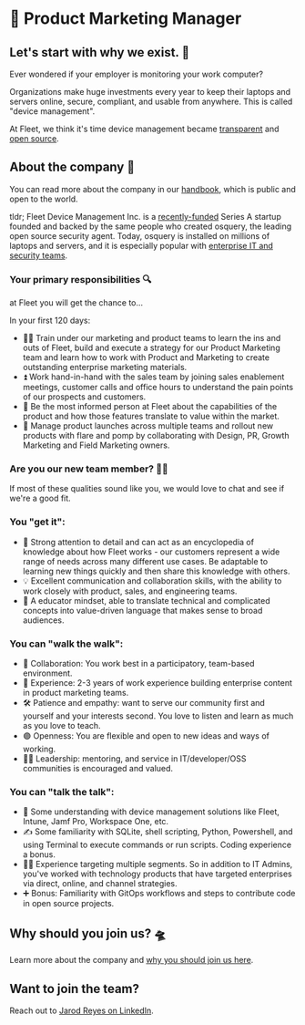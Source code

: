 # 🫧 Product Marketing Manager

## Let's start with why we exist. 📡

Ever wondered if your employer is monitoring your work computer?

Organizations make huge investments every year to keep their laptops and servers online, secure, compliant, and usable from anywhere. This is called "device management".

At Fleet, we think it's time device management became [transparent](https://fleetdm.com/transparency) and [open source](https://fleetdm.com/handbook/company#open-source).


## About the company 🌈

You can read more about the company in our [handbook](https://fleetdm.com/handbook/company), which is public and open to the world.

tldr; Fleet Device Management Inc. is a [recently-funded](https://techcrunch.com/2022/04/28/fleet-nabs-20m-to-enable-enterprises-to-manage-their-devices/) Series A startup founded and backed by the same people who created osquery, the leading open source security agent. Today, osquery is installed on millions of laptops and servers, and it is especially popular with [enterprise IT and security teams](https://www.linuxfoundation.org/press/press-release/the-linux-foundation-announces-intent-to-form-new-foundation-to-support-osquery-community).


### Your primary responsibilities 🔍

at Fleet you will get the chance to…

In your first 120 days:
- 🏋🏻 Train under our marketing and product teams to learn the ins and outs of Fleet, build and execute a strategy for our Product Marketing team and learn how to work with Product and Marketing to create outstanding enterprise marketing materials. 
- ⏫ Work hand-in-hand with the sales team by joining sales enablement meetings, customer calls and office hours to understand the pain points of our prospects and customers.
- 🥇 Be the most informed person at Fleet about the capabilities of the product and how those features translate to value within the market. 
- 🚀 Manage product launches across multiple teams and rollout new products with flare and pomp by collaborating with Design, PR, Growth Marketing and Field Marketing owners.


### Are you our new team member? 🧑‍🚀

If most of these qualities sound like you, we would love to chat and see if we're a good fit.

### You "get it":

- 🎯 Strong attention to detail and can act as an encyclopedia of knowledge about how Fleet works - our customers represent a wide range of needs across many different use cases. Be adaptable to learning new things quickly and then share this knowledge with others.
- 💡 Excellent communication and collaboration skills, with the ability to work closely with product, sales, and engineering teams.
- 👥 A educator mindset, able to translate technical and complicated concepts into value-driven language that makes sense to broad audiences.

### You can "walk the walk":

- 🤝 Collaboration: You work best in a participatory, team-based environment.
- 🦉 Experience: 2-3 years of work experience building enterprise content in product marketing teams. 
- 🛠️ Patience and empathy: want to serve our community first and yourself and your interests second. You love to listen and learn as much as you love to teach.
- 🟣 Openness: You are flexible and open to new ideas and ways of working.
- 🧑‍✈️ Leadership: mentoring, and service in IT/developer/OSS communities is encouraged and valued.


### You can "talk the talk":

- 💭 Some understanding with device management solutions like Fleet, Intune, Jamf Pro, Workspace One, etc.
- ✍️ Some familiarity with SQLite, shell scripting, Python, Powershell, and using Terminal to execute commands or run scripts. Coding experience a bonus.
- 🧑‍🔬 Experience targeting multiple segments. So in addition to IT Admins, you've worked with technology products that have targeted enterprises via direct, online, and channel strategies.
- ➕ Bonus: Familiarity with GitOps workflows and steps to contribute code in open source projects.

## Why should you join us? 🛸

Learn more about the company and [why you should join us here](https://fleetdm.com/handbook/company#is-it-any-good).


## Want to join the team?

Reach out to [Jarod Reyes on LinkedIn](https://www.linkedin.com/in/jarodreyes/).

<meta name="maintainedBy" value="mikermcneil">
<meta name="title" value="🐋 Customer Support Engineer">
